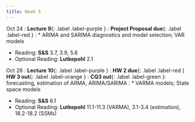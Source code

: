 ```yaml
---
title: Week 5
---
```


Oct 24
: **Lecture 9**{: .label .label-purple } 
  : **Project Proposal due**{: .label .label-red } 
: * ARIMA and SARIMA diagnostics and model selection; VAR models
  * Reading: **S&S** 3.7, 3.9, 5.6
  * Optional Reading: **Lutkepohl** 2.1

Oct 26
: **Lecture 10**{: .label .label-purple } 
  : **HW 2 due**{: .label .label-red }  **HW 3 out**{: .label .label-orange }
: **CQ3 out**{: .label .label-green }: forecasting, estimation of ARMA, ARIMA/SARIMA
: * VARMA models; State space models
  * Reading: **S&S** 6.1
  * Optional Reading: **Lutkepohl** 11.1-11.3 (VARMA), 3.1-3.4 (estimation), 18.2-18.2 (SSMs)